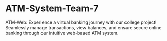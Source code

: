 # ATM-System-Team-7
ATM-Web: Experience a virtual banking journey with our college project! Seamlessly manage transactions, view balances, and ensure secure online banking through our intuitive web-based ATM system.
